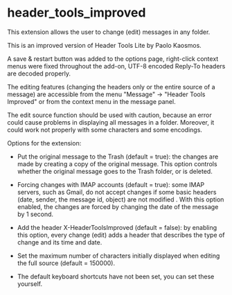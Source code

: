 # header_tools_improved

This extension allows the user to change (edit) messages in any folder.

This is an improved version of Header Tools Lite by Paolo Kaosmos.

A save & restart button was added to the options page, right-click context menus were fixed throughout the add-on, UTF-8 encoded Reply-To headers are decoded properly.

The editing features (changing the headers only or the entire source of a message) are accessible from the menu "Message" -> "Header Tools Improved" or from the context menu in the message panel.

The edit source function should be used with caution, because an error could cause problems in displaying all messages in a folder. Moreover, it could work not properly with some characters and some encodings.

Options for the extension:

- Put the original message to the Trash (default = true): the changes are made by creating a copy of the original message. This option controls whether the original message goes to the Trash folder, or is deleted.

- Forcing changes with IMAP accounts (default = true): some IMAP servers, such as Gmail, do not accept changes if some basic headers (date, sender, the message id, object) are not modified . With this option enabled, the changes are forced by changing the date of the message by 1 second.

- Add the header X-HeaderToolsImproved (default = false): by enabling this option, every change (edit) adds a header that describes the type of change and its time and date.

- Set the maximum number of characters initially displayed when editing the full source (default = 150000).

- The default keyboard shortcuts have not been set, you can set these yourself.

